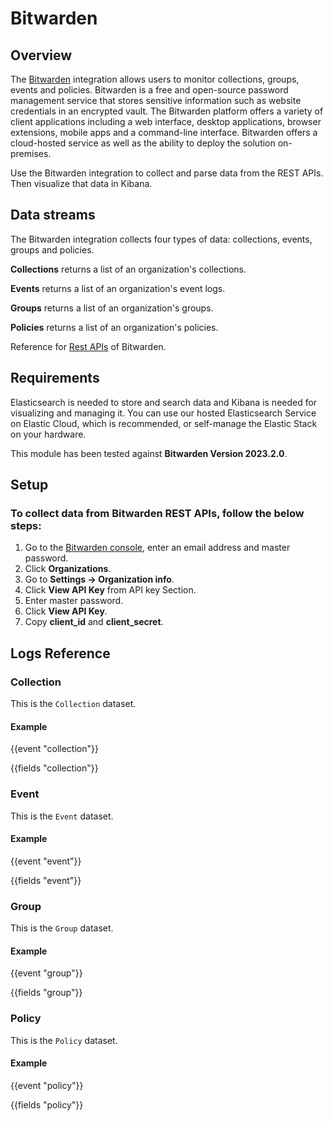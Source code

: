 # Bitwarden

## Overview

The [Bitwarden](https://bitwarden.com) integration allows users to monitor collections, groups, events and policies. Bitwarden is a free and open-source password management service that stores sensitive information such as website credentials in an encrypted vault. The Bitwarden platform offers a variety of client applications including a web interface, desktop applications, browser extensions, mobile apps and a command-line interface. Bitwarden offers a cloud-hosted service as well as the ability to deploy the solution on-premises.

Use the Bitwarden integration to collect and parse data from the REST APIs. Then visualize that data in Kibana.

## Data streams

The Bitwarden integration collects four types of data: collections, events, groups and policies.

**Collections** returns a list of an organization's collections.

**Events** returns a list of an organization's event logs.

**Groups** returns a list of an organization's groups.

**Policies** returns a list of an organization's policies.

Reference for [Rest APIs](https://bitwarden.com/help/api/) of Bitwarden.

## Requirements

Elasticsearch is needed to store and search data and Kibana is needed for visualizing and managing it. You can use our hosted Elasticsearch Service on Elastic Cloud, which is recommended, or self-manage the Elastic Stack on your hardware.

This module has been tested against **Bitwarden Version 2023.2.0**.

## Setup

### To collect data from Bitwarden REST APIs, follow the below steps:

1. Go to the [Bitwarden console](https://vault.bitwarden.com/#/vault), enter an email address and master password.
2. Click **Organizations**.
3. Go to **Settings → Organization info**.
4. Click **View API Key** from API key Section.
5. Enter master password.
6. Click **View API Key**.
7. Copy **client_id** and **client_secret**.

## Logs Reference

### Collection

This is the `Collection` dataset.

#### Example

{{event "collection"}}

{{fields "collection"}}

### Event

This is the `Event` dataset.

#### Example

{{event "event"}}

{{fields "event"}}

### Group

This is the `Group` dataset.

#### Example

{{event "group"}}

{{fields "group"}}

### Policy

This is the `Policy` dataset.

#### Example

{{event "policy"}}

{{fields "policy"}}